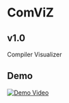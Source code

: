 # ComViZ
## v1.0

Compiler Visualizer

## Demo
[![Demo Video](https://gifs.com/gif/comviz-v1-0-JymVGy)](https://www.youtube.com/watch?v=E4tB00eulAE)
